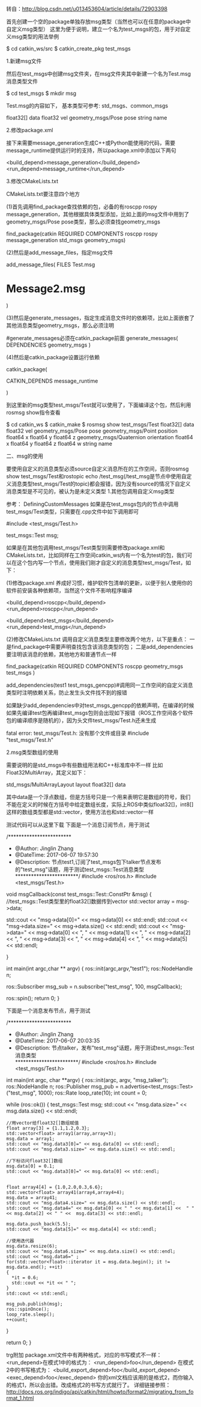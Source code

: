 转自：http://blog.csdn.net/u013453604/article/details/72903398

首先创建一个空的package单独存放msg类型（当然也可以在任意的package中自定义msg类型）
这里为便于说明，建立一个名为test_msgs的包，用于对自定义msg类型的用法举例

$ cd catkin_ws/src
$ catkin_create_pkg test_msgs

1.新建msg文件

然后在test_msgs中创建msg文件夹，在msg文件夹其中新建一个名为Test.msg消息类型文件

$ cd test_msgs
$ mkdir msg

Test.msg的内容如下，
基本类型可参考: std_msgs、common_msgs

float32[] data
float32 vel
geometry_msgs/Pose pose
string name


2.修改package.xml

接下来需要message_generation生成C++或Python能使用的代码，需要message_runtime提供运行时的支持，所以package.xml中添加以下两句

<build_depend>message_generation</build_depend>
<run_depend>message_runtime</run_depend>
    
3.修改CMakeLists.txt

CMakeLists.txt要注意四个地方

(1)首先调用find_package查找依赖的包，必备的有roscpp rospy message_generation，其他根据具体类型添加，比如上面的msg文件中用到了geometry_msgs/Pose pose类型，那么必须查找geometry_msgs

find_package(catkin REQUIRED COMPONENTS roscpp rospy message_generation std_msgs geometry_msgs)

(2)然后是add_message_files，指定msg文件

add_message_files(
  FILES
  Test.msg
  # Message2.msg
)

(3)然后是generate_messages，指定生成消息文件时的依赖项，比如上面嵌套了其他消息类型geometry_msgs，那么必须注明

#generate_messages必须在catkin_package前面
generate_messages(
 DEPENDENCIES
 geometry_msgs
)


(4)然后是catkin_package设置运行依赖

catkin_package(

CATKIN_DEPENDS message_runtime

)

到这里新的msg类型test_msgs/Test就可以使用了，下面编译这个包，然后利用rosmsg show指令查看

$ cd catkin_ws
$ catkin_make
$ rosmsg show test_msgs/Test 
float32[] data
float32 vel
geometry_msgs/Pose pose
  geometry_msgs/Point position
    float64 x
    float64 y
    float64 z
  geometry_msgs/Quaternion orientation
    float64 x
    float64 y
    float64 z
    float64 w
string name


二、msg的使用

要使用自定义的消息类型必须source自定义消息所在的工作空间，否则rosmsg show test_msgs/Test和rostopic echo /test_msg(/test_msg是节点中使用自定义消息类型test_msgs/Test的topic)都会报错，因为没有source的情况下自定义消息类型是不可见的，被认为是未定义类型
1.其他包调用自定义msg类型

参考：
DefiningCustomMessages
如果是在test_msgs包内的节点中调用test_msgs/Test类型，只需要在.cpp文件中如下调用即可

#include <test_msgs/Test.h>

test_msgs::Test msg;

如果是在其他包调用test_msgs/Test类型则需要修改package.xml和CMakeLists.txt，比如同样在工作空间catkin_ws内有一个名为test的包，我们可以在这个包内写一个节点，使用我们刚才自定义的消息类型test_msgs/Test，如下：

(1)修改package.xml
养成好习惯，维护软件包清单的更新，以便于别人使用你的软件前安装各种依赖项，当然这个文件不影响程序编译

<build_depend>roscpp</build_depend>
<run_depend>roscpp</run_depend>

<build_depend>test_msgs</build_depend>
<run_depend>test_msgs</run_depend>


(2)修改CMakeLists.txt
调用自定义消息类型主要修改两个地方，以下是重点：
一是find_package中需要声明查找包含该消息类型的包；
二是add_dependencies要注明该消息的依赖，其他地方和普通节点一样

find_package(catkin REQUIRED COMPONENTS
  roscpp
  geometry_msgs
  test_msgs
)

add_dependencies(test1 test_msgs_gencpp)#调用同一工作空间的自定义消息类型时注明依赖关系，防止发生头文件找不到的报错


如果缺少add_dependencies中对test_msgs_gencpp的依赖声明，在编译的时候如果先编译test包再编译test_msgs包则会出现如下报错（ROS工作空间各个软件包的编译顺序是随机的），因为头文件test_msgs/Test.h还未生成

fatal error: test_msgs/Test.h: 没有那个文件或目录
 #include "test_msgs/Test.h"


2.msg类型数组的使用

需要说明的是std_msgs中有些数组用法和C++标准库中不一样
比如Float32MultiArray，其定义如下：

std_msgs/MultiArrayLayout layout
float32[] data


其中data是一个浮点数组，但是方括号只是一个用来表明它是数组的符号，我们不能在定义的时候在方括号中给定数组长度，实际上ROS中类似float32[]，int8[]这样的数组类型都是std::vector，使用方法也和std::vector一样

测试代码可以从这里下载
下面是一个消息订阅节点，用于测试

/************************  
 * @Author: Jinglin Zhang  
 * @DateTime: 2017-06-07 19:57:30  
 * @Description: 节点test1,订阅了test_msgs包下talker节点发布的"test_msg"话题，用于测试test_msgs::Test消息类型  
************************/
#include <ros/ros.h>
#include <test_msgs/Test.h>

void msgCallback(const test_msgs::Test::ConstPtr &msg)
{
  //test_msgs::Test类型里的float32[]数据传到vector
  std::vector<float> array = msg->data;

  std::cout << "msg->data[0]=" << msg->data[0] << std::endl;
  std::cout << "msg->data.size=" << msg->data.size() << std::endl;
  std::cout << "msg->data=" << msg->data[0] << ", " << msg->data[1] <<  ", " << msg->data[2] << ", " <<  msg->data[3] << ", " <<  msg->data[4] << ", " <<  msg->data[5] << std::endl;

}

int main(int argc,char ** argv)
{
  ros::init(argc,argv,"test1");
  ros::NodeHandle n;

  ros::Subscriber msg_sub = n.subscribe("test_msg", 100, msgCallback);

  ros::spin();
  return 0;
}

下面是一个消息发布节点，用于测试

/************************  
 * @Author: Jinglin Zhang  
 * @DateTime: 2017-06-07 20:03:35  
 * @Description: 节点talker，发布"test_msg"话题，用于测试test_msgs::Test消息类型  
************************/ 
#include <ros/ros.h>
#include <test_msgs/Test.h>

int main(int argc, char **argv)
{
  ros::init(argc, argv, "msg_talker");
  ros::NodeHandle n;
  ros::Publisher msg_pub = n.advertise<test_msgs::Test>("test_msg", 1000);
  ros::Rate loop_rate(10);
  int count = 0;

  while (ros::ok())
  {
    test_msgs::Test msg;
    std::cout << "msg.data.size=" << msg.data.size() << std::endl;

    //用vector给float32[]数组赋值
    float array[3] = {1.1,1.2,0.3};
    std::vector<float> array1(array,array+3);
    msg.data = array1;
    std::cout << "msg.data3[0]=" << msg.data[0] << std::endl;
    std::cout << "msg.data3.size=" << msg.data.size() << std::endl;

    //下标访问float32[]数组
    msg.data[0] = 0.1;
    std::cout << "msg.data3[0]=" << msg.data[0] << std::endl;


    float array4[4] = {1.0,2.0,0.3,6.6};
    std::vector<float> array41(array4,array4+4);
    msg.data = array41;
    std::cout << "msg.data4.size=" << msg.data.size() << std::endl;
    std::cout << "msg.data4=" << msg.data[0] << " " << msg.data[1] <<  " " << msg.data[2] << " " <<  msg.data[3] << std::endl;

    msg.data.push_back(5.5);
    std::cout << "msg.data[5]=" << msg.data[4] << std::endl;

    //使用迭代器
    msg.data.resize(6);
    std::cout << "msg.data6.size=" << msg.data.size() << std::endl;
    std::cout << "msg.data6=" ;
    for(std::vector<float>::iterator it = msg.data.begin(); it != msg.data.end(); ++it)
    {
      *it = 0.6;
      std::cout << *it << " ";
    }
    std::cout << std::endl;

    msg_pub.publish(msg);
    ros::spinOnce();
    loop_rate.sleep();
    ++count;
  }

  return 0;
}


trg附加
 package.xml文件中有两种格式，对应的书写模式不一样：
<run_depend>在模式1中的格式为：
<run_depend>foo</run_depend>
在模式2中的书写格式为：
<build_export_depend>foo</build_export_depend>
<exec_depend>foo</exec_depend>
你的xml文档应该用的是格式2，而你输入的格式1，所以会出错。改成格式2的书写方式就行了。
详细链接参照：
http://docs.ros.org/indigo/api/catkin/html/howto/format2/migrating_from_format_1.html
